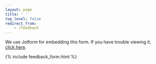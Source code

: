 ```yaml
---
layout: page
title: ' '
top_level: false
redirect_from:
    - /feedback
---
```

We use Jotform for embedding this form. If you have trouble viewing it, [click here](https://form.jotform.com/241034612302136).

{% include feedback_form.html %}